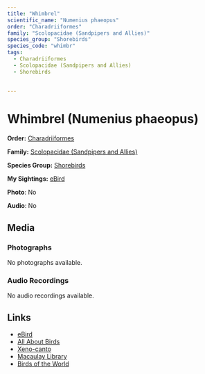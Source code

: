 ```yaml
---
title: "Whimbrel"
scientific_name: "Numenius phaeopus"
order: "Charadriiformes"
family: "Scolopacidae (Sandpipers and Allies)"
species_group: "Shorebirds"
species_code: "whimbr"
tags: 
  - Charadriiformes
  - Scolopacidae (Sandpipers and Allies)
  - Shorebirds
  
  
---
```


# Whimbrel (Numenius phaeopus)

**Order:** [Charadriiformes](/tags/charadriiformes)

**Family:** [Scolopacidae (Sandpipers and Allies)](/tags/scolopacidae-sandpipers-and-allies)

**Species Group:** [Shorebirds](/tags/shorebirds)

**My Sightings:** [eBird](https://ebird.org/lifelist?r=world&time=life&spp=whimbr)

**Photo**: No 

**Audio**: No

## Media
### Photographs
No photographs available.

### Audio Recordings
No audio recordings available.

## Links
* [eBird](https://ebird.org/species/whimbr) 
* [All About Birds](https://www.allaboutbirds.org/guide/whimbr) 
* [Xeno-canto](https://www.xeno-canto.org/species/numenius-phaeopus) 
* [Macaulay Library](https://search.macaulaylibrary.org/catalog?taxonCode=whimbr&sort=rating_rank_desc)
* [Birds of the World](https://birdsoftheworld.org/bow/species/whimbr)
